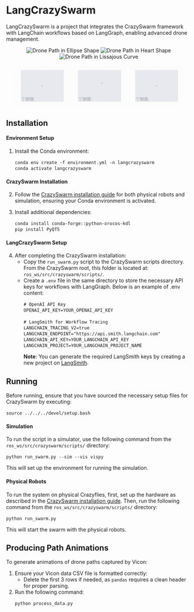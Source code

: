 # LangCrazySwarm

LangCrazySwarm is a project that integrates the CrazySwarm framework with LangChain workflows based on LangGraph, enabling advanced drone management.

<p align="center">
  <img src="videos/NS_ellipse_shape.gif"     alt="Drone Path in Ellipse Shape"       width="30%">
  <img src="videos/NS_heart_shape.gif"       alt="Drone Path in Heart Shape"         width="30%">
  <img src="videos/NS_lissajous_shape.gif"   alt="Drone Path in Lissajous Curve"     width="30%">
</p>
<p align="center">
  <img src="videos/ellipse_shape_animation.gif"     alt="Drone Path in Ellipse Shape"       width="30%">
  <img src="videos/heart_shape_animation.gif"       alt="Drone Path in Heart Shape"         width="30%">
  <img src="videos/lissajous_shape_animation.gif"   alt="Drone Path in Lissajous Curve"     width="30%">
</p>

## Installation

#### Environment Setup

1. Install the Conda environment:
    ```
    conda env create -f environment.yml -n langcrazyswarm
    conda activate langcrazyswarm
    ```

#### CrazySwarm Installation

2. Follow the [CrazySwarm installation guide](https://crazyswarm.readthedocs.io/en/latest/installation.html) for both physical robots and simulation, ensuring your Conda environment is activated.

3. Install additional dependencies:
    ```
    conda install conda-forge::python-orocos-kdl
    pip install PyQT5
    ```

#### LangCrazySwarm Setup

4. After completing the CrazySwarm installation:
    - Copy the `run_swarm.py` script to the CrazySwarm scripts directory. From the CrazySwarm root, this folder is located at: `ros_ws/src/crazyswarm/scripts/`.
    - Create a `.env` file in the same directory to store the necessary API keys for workflows with LangGraph. Below is an example of .env content:
        ```
        # OpenAI API Key
        OPENAI_API_KEY=YOUR_OPENAI_API_KEY

        # LangSmith for Workflow Tracing
        LANGCHAIN_TRACING_V2=true
        LANGCHAIN_ENDPOINT="https://api.smith.langchain.com"
        LANGCHAIN_API_KEY=YOUR_LANGCHAIN_API_KEY
        LANGCHAIN_PROJECT=YOUR_LANGCHAIN_PROJECT_NAME
        ```
        **Note**: You can generate the required LangSmith keys by creating a new project on [LangSmith](https://smith.langchain.com/).

<!-- ## VisPy Visualization (optional)

If you wish to be able to visualize in VisPy, add the following lines of code to `visVispy.py` in `crazyswarm/scripts/pycrazyswarm/visualizer`: -->

## Running

Before running, ensure that you have sourced the necessary setup files for CrazySwarm by executing:
```
source ../../../devel/setup.bash
```

#### Simulation

To run the script in a simulator, use the following command from the `ros_ws/src/crazyswarm/scripts/` directory:
```
python run_swarm.py --sim --vis vispy
```

This will set up the environment for running the simulation.

#### Physical Robots

To run the system on physical Crazyflies, first, set up the hardware as described in the [CrazySwarm installation guide](https://crazyswarm.readthedocs.io/en/latest/installation.html). Then, run the following command from the `ros_ws/src/crazyswarm/scripts/` directory:
```
python run_swarm.py
```

This will start the swarm with the physical robots.

## Producing Path Animations

To generate animations of drone paths captured by Vicon:
1. Ensure your Vicon data CSV file is formatted correctly:
    - Delete the first 3 rows if needed, as `pandas` requires a clean header for proper parsing.
2. Run the following command:
    ```
    python process_data.py
    ```